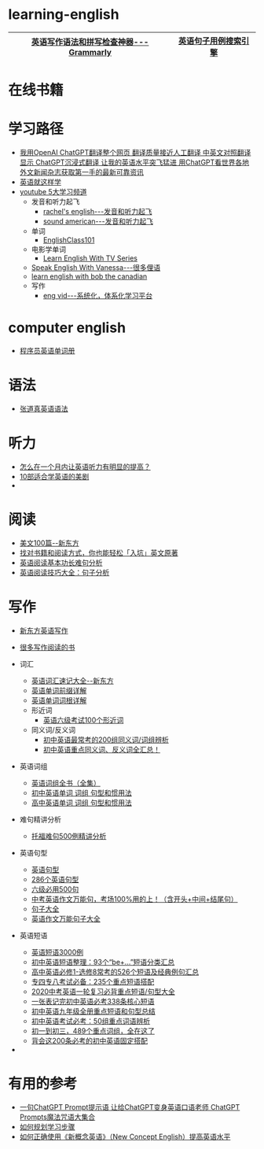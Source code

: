 # learning-english

[英语写作语法和拼写检查神器---Grammarly](https://www.grammarly.com/)|[英语句子用例搜索引擎](https://ludwig.guru/)|
---|---|

# 在线书籍

# 学习路径
* [我用OpenAI ChatGPT翻译整个网页 翻译质量接近人工翻译 中英文对照翻译显示 ChatGPT沉浸式翻译 让我的英语水平突飞猛进 用ChatGPT看世界各地外文新闻杂志获取第一手的最新可靠资讯](https://www.youtube.com/watch?v=iTgqmhhFyyI)
* [英语就这样学](https://weread.qq.com/web/reader/b2932e507197bd0eb29f59a)
* [youtube 5大学习频道](https://www.youtube.com/watch?v=KRPaYW5KEO8)
  * 发音和听力起飞 
    * [rachel's english---发音和听力起飞](https://www.youtube.com/@rachelsenglish)
    * [sound american---发音和听力起飞](https://www.youtube.com/@SoundsAmerican)
  * 单词
    * [EnglishClass101](https://www.youtube.com/@EnglishClass101)
  * 电影学单词
    * [Learn English With TV Series](https://www.youtube.com/@LearnEnglishWithTVSeries)
  * [Speak English With Vanessa---很多俚语](https://www.youtube.com/@SpeakEnglishWithVanessa)
  * [learn english with bob the canadian](https://www.youtube.com/@LearnEnglishwithBobtheCanadian)
  * 写作
    * [eng vid---系统化，体系化学习平台](https://www.youtube.com/@EngVid) 


# computer english
* [程序员英语单词册](https://www.kancloud.cn/haixu926611/study-english/112096)


# 语法
* [张道真英语语法](https://weread.qq.com/web/reader/c4132da071a12fabc411070)

# 听力

* [怎么在一个月内让英语听力有明显的提高？](https://www.zhihu.com/question/24706380/answer/387403508?utm_source=wechat_session&utm_medium=social&utm_oi=1119162453489045504)
* [10部适合学英语的美剧 ](https://www.sohu.com/a/238355321_695006)
* 
# 阅读
* [美文100篇--新东方](https://weread.qq.com/web/reader/3c432a60715aae6b3c4cdea)
* [找对书籍和阅读方式，你也能轻松「入坑」英文原著](https://sspai.com/post/58325)
* [英语阅读基本功长难句分析](https://weread.qq.com/web/reader/a2a328107192ce6fa2a414c)
* [英语阅读技巧大全：句子分析](https://weread.qq.com/web/reader/1603200071defc20160f3e8kc81322c012c81e728d9d180)

# 写作
* [新东方英语写作](http://yingyu.xdf.cn/xz/)
* [很多写作阅读的书](https://www.tianfateng.cn/)

* 词汇
  * [英语词汇速记大全--新东方](https://weread.qq.com/web/reader/55232430715bb6ec5529f2d)
  * [英语单词前缀详解](https://weread.qq.com/web/reader/ce232210715ea90ace20348)
  * [英语单词词根详解](https://weread.qq.com/web/reader/8b932e407159fa658b9a668kc81322c012c81e728d9d180)
  * 形近词
    * [英语六级考试100个形近词](http://yingyu.xdf.cn/201912/11002738.html)
  * 同义词/反义词
    * [初中英语最常考的200组同义词/词组辨析](http://yingyu.xdf.cn/201909/10981829.html)
    * [初中英语重点同义词、反义词全汇总！](http://yingyu.xdf.cn/201909/10982627_3.html)

* 英语词组
  * [英语词组全书（全集）](https://weread.qq.com/web/reader/72532490715aae157252b1fkc81322c012c81e728d9d180) 
  * [初中英语单词 词组 句型和惯用法](https://weread.qq.com/web/reader/38732d60721821e73874132)
  * [高中英语单词 词组 句型和惯用法](https://weread.qq.com/web/reader/0eb325b0721821e50eb0ead)


* 难句精讲分析
  * [托福难句500例精讲分析](https://weread.qq.com/web/reader/fc332cc0715ce95ffc33bfbkc81322c012c81e728d9d180)
* 英语句型
  * [英语句型](https://weread.qq.com/web/reader/c7432b6071593456c740800)
  * [286个英语句型](https://weread.qq.com/web/reader/e4532cb05e19e8e4524a00a)
  * [六级必用500句](https://weread.qq.com/web/reader/800323e07158c8e0800fd55ka87322c014a87ff679a21ea)
  * [中考英语作文万能句，考场100%用的上！（含开头+中间+结尾句）](http://yingyu.xdf.cn/201806/10792720_3.html)
  * [句子大全](http://www.1juzi.com/new/45638.html)
  * [英语作文万能句子大全](http://xiaoxue.xdf.cn/201412/10175458.html)


* 英语短语
  * [英语短语3000例](https://weread.qq.com/web/reader/69032a5072181e8d6906b0fkc81322c012c81e728d9d180)
  * [初中英语短语整理：93个“be+...”短语分类汇总](http://yingyu.xdf.cn/202004/11053189_2.html)
  * [高中英语必修1-选修8常考的526个短语及经典例句汇总](http://yingyu.xdf.cn/202003/11047109.html)
  * [专四专八考试必备：235个重点短语搭配](http://yingyu.xdf.cn/202003/11044775.html)
  * [2020中考英语一轮复习必背重点短语/句型大全](http://yingyu.xdf.cn/202002/11032614.html)
  * [一张表记完初中英语必考338条核心短语](http://yingyu.xdf.cn/202002/11032838.html)
  * [初中英语九年级全册重点短语和句型总结](http://yingyu.xdf.cn/202003/11039460.html)
  * [初中英语考试必考：50组重点词语辨析](http://yingyu.xdf.cn/201910/10985549.html)
  * [初一到初三，489个重点词组，全在这了](http://yingyu.xdf.cn/201905/10910211.html)
  * [背会这200条必考的初中英语固定搭配](http://yingyu.xdf.cn/201905/10907453_10.html)
* 
# 有用的参考
 * [一句ChatGPT Prompt提示语 让给ChatGPT变身英语口语老师 ChatGPT Prompts魔法咒语大集合](https://www.youtube.com/watch?v=Ut6Sx6Z_dxo)
 * [如何规划学习步骤](https://blog.csdn.net/weixin_44135121/article/details/93226590)
 * [如何正确使用《新概念英语》（New Concept English）提高英语水平](https://www.zhihu.com/question/20977466/answer/614335814?utm_source=wechat_session&utm_medium=social&utm_oi=991812777480134656)


